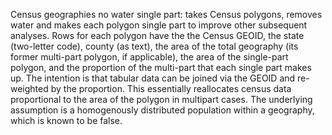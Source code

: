 Census geographies no water single part:
takes Census polygons, removes water and makes each polygon single part to improve other subsequent analyses. Rows for each polygon have the the Census GEOID, the state (two-letter code), county (as text), the area of the total geography (its former multi-part polygon, if applicable), the area of the single-part polygon, and the proportion of the multi-part that each single part makes up. The intention is that tabular data can be joined via the GEOID and re-weighted by the proportion. This essentially reallocates census data proportional to the area of the polygon in multipart cases. The underlying assumption is a homogenously distributed population within a geography, which is known to be false. 
